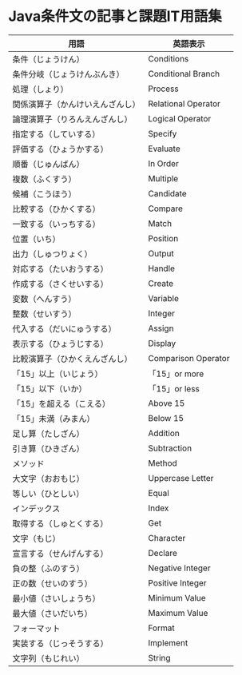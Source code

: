# Java条件文の記事と課題IT用語集



| 用語                 | 英語表示            |
| ---------                 | ------------------- | 
| 条件（じょうけん）          | Conditions          |
| 条件分岐（じょうけんぶんき） | Conditional Branch |
| 処理（しょり）              | Process            |
| 関係演算子（かんけいえんざんし）| Relational Operator|
| 論理演算子（りろんえんざんし）| Logical Operator|
| 指定する（していする）| Specify|
| 評価する（ひょうかする）| Evaluate|
| 順番（じゅんばん）| In Order |
| 複数（ふくすう） | Multiple |
| 候補（こうほう）| Candidate|
| 比較する（ひかくする）   | Compare|
|一致する（いっちする）| Match|
| 位置（いち） | Position |
| 出力（しゅつりょく） | Output |
| 対応する（たいおうする） | Handle |
| 作成する（さくせいする） | Create  |
| 変数（へんすう）   | Variable |
| 整数（せいすう） | Integer |
| 代入する（だいにゅうする） | Assign |
| 表示する（ひょうじする） | Display |
| 比較演算子（ひかくえんざんし） | Comparison Operator|
| 「15」以上（いじょう）    | 「15」or more |
| 「15」以下（いか） | 「15」or less |
| 「15」を超える（こえる） | Above 15 |
| 「15」未満（みまん） | Below 15 |
| 足し算（たしざん） | Addition |
| 引き算（ひきざん） | Subtraction |
| メソッド  | Method |
| 大文字（おおもじ） | Uppercase Letter |
| 等しい（ひとしい） | Equal |
| インデックス      |  Index |
| 取得する（しゅとくする）| Get |
| 文字（もじ）   | Character |
| 宣言する（せんげんする）| Declare |
| 負の整（ふのすう）  | Negative Integer |
| 正の数（せいのすう） | Positive Integer |
| 最小値（さいしょうち）| Minimum Value |
| 最大値（さいだいち）  | Maximum Value |
| フォーマット     | Format |
| 実装する（じっそうする） | Implement |
| 文字列（もじれい） | String |    
